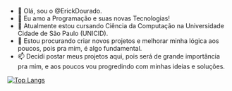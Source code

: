 - 👋 Olá, sou o @ErickDourado.
- 👀 Eu amo a Programação e suas novas Tecnologias!
- 🌱 Atualmente estou cursando Ciência da Computação na Universidade Cidade de São Paulo (UNICID).
- 💞️ Estou procurando criar novos projetos e melhorar minha lógica aos poucos, pois pra mim, é algo fundamental.
- 📫 Decidi postar meus projetos aqui, pois será de grande importância pra mim, e aos poucos vou progredindo com minhas ideias e soluções.

[![Top Langs](https://github-readme-stats.vercel.app/api/top-langs/?username=ErickDourado&theme=dracula&layout=compact)](https://github.com/ErickDourado)

